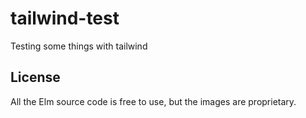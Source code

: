 # tailwind-test

Testing some things with tailwind

## License

All the Elm source code is free to use, but the images are proprietary.